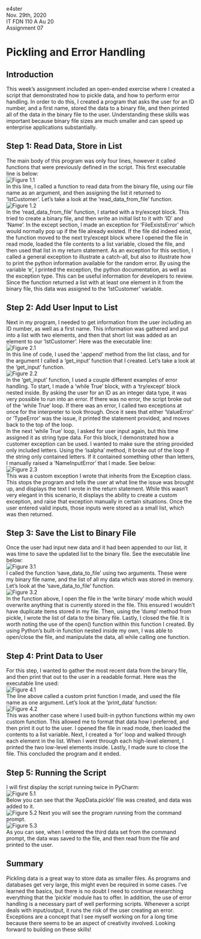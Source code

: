 e4ster   
Nov. 29th, 2020   
IT FDN 110 A Au 20   
Assignment 07   

# Pickling and Error Handling

## Introduction
This week’s assignment included an open-ended exercise where I created a script that demonstrated how to pickle data, and how to perform error handling.  In order to do this, I created a program that asks the user for an ID number, and a first name, stored the data to a binary file, and then printed all of the data in the binary file to the user.  Understanding these skills was important because binary file sizes are much smaller and can speed up enterprise applications substantially. 

## Step 1: Read Data, Store in List
The main body of this program was only four lines, however it called functions that were previously defined in the script. This first executable line is below:   
![Figure 1.1](https://github.com/e4ster/IntroToProg-Python-Mod07/blob/main/docs/figure%201.1.1.JPG "Figure 1.1")   
In this line, I called a function to read data from the binary file, using our file name as an argument, and then assigning the list it returned to ‘lstCustomer’.  Let’s take a look at the ‘read_data_from_file’ function.   
![Figure 1.2](https://github.com/e4ster/IntroToProg-Python-Mod07/blob/main/docs/figure%201.2.JPG "Figure 1.2")   
In the ‘read_data_from_file’ function, I started with a try/except block.  This tried to create a binary file, and then write an initial list to it with ‘ID’ and ‘Name’.  In the except section, I made an exception for ‘FileExistsError’ which would normally pop up if the file already existed.  If the file did indeed exist, the function moved to the next try/except block where I opened the file in read mode, loaded the file contents to a list variable, closed the file, and then used that list in my return statement.  As an exception for this section, I called a general exception to illustrate a catch-all, but also to illustrate how to print the python information available for the random error.  By using the variable ‘e’, I printed the exception, the python documentation, as well as the exception type.  This can be useful information for developers to review.  Since the function returned a list with at least one element in it from the binary file, this data was assigned to the ‘lstCustomer’ variable.   

## Step 2: Add User Input to List
Next in my program, I needed to get information from the user including an ID number, as well as a first name.  This information was gathered and put into a list with two elements, and then that short list was added as an element to our ‘lstCustomer’.  Here was the executable line:   
![Figure 2.1](https://github.com/e4ster/IntroToProg-Python-Mod07/blob/main/docs/figure%202.1.JPG "Figure 2.1")   
In this line of code, I used the ‘.append’ method from the list class, and for the argument I called a ‘get_input’ function that I created. Let’s take a look at the ‘get_input’ function.   
![Figure 2.2](https://github.com/e4ster/IntroToProg-Python-Mod07/blob/main/docs/figure%202.2.JPG "Figure 2.2")   
In the ‘get_input’ function, I used a couple different examples of error handling.  To start, I made a ‘while True’ block, with a ‘try/except’ block nested inside.  By asking the user for an ID as an integer data type, it was very possible to run into an error.  If there was no error, the script broke out of the ‘while True’ loop.  If there was an error, I called two exceptions at once for the interpreter to look through.  Once it sees that either ‘ValueError’ or ‘TypeError’ was the issue, it printed the statement provided, and moves back to the top of the loop.   
In the next ‘while True’ loop, I asked for user input again, but this time assigned it as string type data.  For this block, I demonstrated how a customer exception can be used.  I wanted to make sure the string provided only included letters.  Using the ‘isalpha’ method, it broke out of the loop if the string only contained letters.  If it contained something other than letters, I manually raised a ‘NameInputError’ that I made. See below:   
![Figure 2.3](https://github.com/e4ster/IntroToProg-Python-Mod07/blob/main/docs/figure%202.3.JPG "Figure 2.3")   
This was a custom exception I wrote that inherits from the Exception class.  This stops the program and tells the user at what line the issue was brought up, and displays the text I wrote in the return statement.  While this wasn’t very elegant in this scenario, it displays the ability to create a custom exception, and raise that exception manually in certain situations.  Once the user entered valid inputs, those inputs were stored as a small list, which was then returned.   

## Step 3: Save the List to Binary File
Once the user had input new data and it had been appended to our list, it was time to save the updated list to the binary file.  See the executable line below:   
![Figure 3.1](https://github.com/e4ster/IntroToProg-Python-Mod07/blob/main/docs/figure%203.1.JPG "Figure 3.1")   
I called the function ‘save_data_to_file’ using two arguments.  These were my binary file name, and the list of all my data which was stored in memory.  Let’s look at the ‘save_data_to_file’ function.   
![Figure 3.2](https://github.com/e4ster/IntroToProg-Python-Mod07/blob/main/docs/figure%203.2.JPG "Figure 3.2")   
In the function above, I open the file in the ‘write binary’ mode which would overwrite anything that is currently stored in the file.  This ensured I wouldn’t have duplicate items stored in my file.  Then, using the ‘dump’ method from pickle, I wrote the list of data to the binary file.  Lastly, I closed the file.  It is worth noting the use of the open() function within this function I created.  By using Python’s built-in function nested inside my own, I was able to open/close the file, and manipulate the data, all while calling one function.   

## Step 4: Print Data to User   
For this step, I wanted to gather the most recent data from the binary file, and then print that out to the user in a readable format.  Here was the executable line used:   
![Figure 4.1](https://github.com/e4ster/IntroToProg-Python-Mod07/blob/main/docs/figure%204.1.JPG "Figure 4.1")   
The line above called a custom print function I made, and used the file name as one argument.  Let’s look at the ‘print_data’ function:   
![Figure 4.2](https://github.com/e4ster/IntroToProg-Python-Mod07/blob/main/docs/figure%204.2.JPG "Figure 4.2")   
This was another case where I used built-in python functions within my own custom function.  This allowed me to format that data how I preferred, and then print it out to the user.  I opened the file in read mode, then loaded the contents to a list variable.  Next, I created a ‘for’ loop and walked through each element in the list.  When I went through each high-level element, I printed the two low-level elements inside.  Lastly, I made sure to close the file.  This concluded the program and it ended.   

## Step 5: Running the Script
I will first display the script running twice in PyCharm:   
![Figure 5.1](https://github.com/e4ster/IntroToProg-Python-Mod07/blob/main/docs/figure%205.1.JPG "Figure 5.1")   
Below you can see that the ‘AppData.pickle’ file was created, and data was added to it.   
![Figure 5.2](https://github.com/e4ster/IntroToProg-Python-Mod07/blob/main/docs/figure%205.2.JPG "Figure 5.2") 
Next you will see the program running from the command prompt.   
![Figure 5.3](https://github.com/e4ster/IntroToProg-Python-Mod07/blob/main/docs/figure%205.3.JPG "Figure 5.3")   
As you can see, when I entered the third data set from the command prompt, the data was saved to the file, and then read from the file and printed to the user.   

## Summary
Pickling data is a great way to store data as smaller files.  As programs and databases get very large, this might even be required in some cases.  I’ve learned the basics, but there is no doubt I need to continue researching everything that the ‘pickle’ module has to offer.  In addition, the use of error handling is a necessary part of well performing scripts.  Whenever a script deals with input/output, it runs the risk of the user creating an error.  Exceptions are a concept that I see myself working on for a long time because there seems to be an aspect of creativity involved.  Looking forward to building on these skills!
